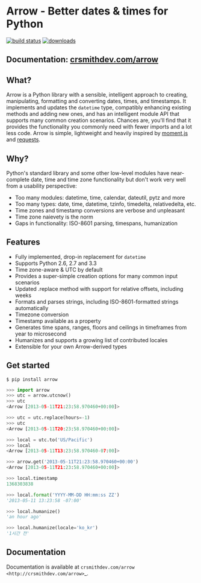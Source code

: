 # Arrow - Better dates & times for Python

[![build status](https://travis-ci.org/crsmithdev/arrow.png)](https://travis-ci.org/crsmithdev/arrow)
[![downloads](https://pypip.in/d/arrow/badge.png)](https://crate.io/packages/arrow)
        
## Documentation: [crsmithdev.com/arrow](http://crsmithdev.com/arrow)

## What?

Arrow is a Python library with a sensible, intelligent approach to creating, manipulating, formatting and converting dates, times, and timestamps.  It implements and updates the ``datetime`` type, compatibly enhancing existing methods and adding new ones, and has an intelligent module API that supports many common creation scenarios.  Chances are, you'll find that it provides the functionality you commonly need with fewer imports and a lot less code.  Arrow is simple, lightweight and heavily inspired by [moment.js](https://github.com/timrwood/moment>) and [requests](https://github.com/kennethreitz/requests).

## Why?

Python's standard library and some other low-level modules have near-complete date, time and time zone functionality but don't work very well from a usability perspective:

- Too many modules:  datetime, time, calendar, dateutil, pytz and more
- Too many types:  date, time, datetime, tzinfo, timedelta, relativedelta, etc.
- Time zones and timestamp conversions are verbose and unpleasant 
- Time zone naievety is the norm
- Gaps in functionality:  ISO-8601 parsing, timespans, humanization

## Features

- Fully implemented, drop-in replacement for ``datetime`` 
- Supports Python 2.6, 2.7 and 3.3
- Time zone-aware & UTC by default
- Provides a super-simple creation options for many common input scenarios
- Updated .replace method with support for relative offsets, including weeks
- Formats and parses strings, including ISO-8601-formatted strings automatically
- Timezone conversion
- Timestamp available as a property
- Generates time spans, ranges, floors and ceilings in timeframes from year to microsecond
- Humanizes and supports a growing list of contributed locales
- Extensible for your own Arrow-derived types

Get started
-----------

```shell
$ pip install arrow
```

```python
>>> import arrow
>>> utc = arrow.utcnow()
>>> utc
<Arrow [2013-05-11T21:23:58.970460+00:00]>

>>> utc = utc.replace(hours=-1)
>>> utc
<Arrow [2013-05-11T20:23:58.970460+00:00]>

>>> local = utc.to('US/Pacific')
>>> local
<Arrow [2013-05-11T13:23:58.970460-07:00]>

>>> arrow.get('2013-05-11T21:23:58.970460+00:00')
<Arrow [2013-05-11T21:23:58.970460+00:00]>

>>> local.timestamp
1368303838

>>> local.format('YYYY-MM-DD HH:mm:ss ZZ')
'2013-05-11 13:23:58 -07:00'

>>> local.humanize()
'an hour ago'

>>> local.humanize(locale='ko_kr')
'1시간 전'
```

Documentation
-------------

Documentation is available at `crsmithdev.com/arrow <http://crsmithdev.com/arrow>`_.

